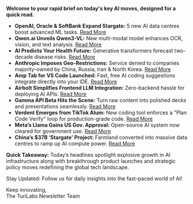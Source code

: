 <p><strong>Welcome to your rapid brief on today's key AI moves, designed for a quick read.</strong></p>
<ul>
<li><strong>OpenAI, Oracle &amp; SoftBank Expand Stargate:</strong> 5 new AI data centres boost advanced ML tasks. <a href="https://openai.com/index/five-new-stargate-sites/">Read More</a></li>
<li><strong>Qwen.ai Unveils Qwen3-VL:</strong> New multi-modal model enhances OCR, vision, and text analysis. <a href="https://qwen.ai/blog?id=99f0335c4ad9ff6153e517418d48535ab6d8afef&amp;from=research.latest-advancements-list">Read More</a></li>
<li><strong>AI Predicts Your Health Future:</strong> Generative transformers forecast two-decade disease risks. <a href="https://www.nature.com/articles/d41586-025-02993-x">Read More</a></li>
<li><strong>Anthropic Imposes Geo-Restrictions:</strong> Service denied to companies majority-owned by China, Russia, Iran &amp; North Korea. <a href="https://the-decoder.com/anthropic-bans-companies-majority-controlled-by-china-russia-iran-and-north-korea-from-claude/">Read More</a></li>
<li><strong>Amp Tab for VS Code Launched:</strong> Fast, free AI coding suggestions integrate directly into your IDE. <a href="https://ampcode.com/news/amp-tab-for-all">Read More</a></li>
<li><strong>Airbolt Simplifies Frontend LLM Integration:</strong> Zero-backend hassle for deploying AI APIs. <a href="https://www.airbolt.ai">Read More</a></li>
<li><strong>Gamma API Beta Hits the Scene:</strong> Turn raw content into polished decks and presentations seamlessly. <a href="https://developers.gamma.app/docs/getting-started#/docs/getting-started">Read More</a></li>
<li><strong>Verdent Emerges from TikTok Alum:</strong> New coding tool enforces a "Plan Code Verify" loop for production-grade code. <a href="https://thenewstack.io/tiktoks-ex-algorithm-chief-launches-verdent-ai-coding-tool/">Read More</a></li>
<li><strong>Meta’s Llama Gains US Gov. Approval:</strong> Open-source AI system now cleared for government use. <a href="https://www.reuters.com/world/us/metas-ai-system-llama-approved-use-by-us-government-agencies-2025-09-22/">Read More</a></li>
<li><strong>China’s $37B ‘Stargate’ Project:</strong> Farmland converted into massive data centres to ramp up AI compute power. <a href="https://www.tomshardware.com/tech-industry/artificial-intelligence/china-is-converting-farmland-into-data-centers-as-part-of-usd37-billion-effort-to-centralize-ai-compute-power-project-dubbed-stargate-of-china">Read More</a></li>
</ul>
<p><strong>Quick Takeaway:</strong> Today’s headlines spotlight explosive growth in AI infrastructure along with breakthrough product launches and strategic policy moves redefining the global tech landscape.</p>
<p>Stay Updated: Follow us for daily insights into the fast-paced world of AI! </p>
<p>Keep innovating,<br />
The TuriLabs Newsletter Team</p>